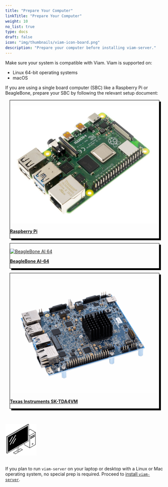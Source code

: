 ```yaml
---
title: "Prepare Your Computer"
linkTitle: "Prepare Your Computer"
weight: 10
no_list: true
type: docs
draft: false
icon: "img/thumbnails/viam-icon-board.png"
description: "Prepare your computer before installing viam-server."
---
```


Make sure your system is compatible with Viam.
Viam is supported on:

- Linux 64-bit operating systems
- macOS

If you are using a single board computer (SBC) like a Raspberry Pi or BeagleBone, prepare your SBC by following the relevant setup document:

<div class="container text-center">
  <div class="row">
    <div class="col" style="border: 1px solid #000; box-shadow: 5px 5px 0 0 #000; margin: 1em">
        <a href="/installation/prepare/rpi-setup/">
            <br>
            <img src="../img/thumbnails/raspberry-pi-4-b-2gb.jpg" alt="Raspberry Pi">
            <p style="text-align: left; margin-left: 0px; font-weight:bold">Raspberry Pi</h4>
        <a>
    </div>
    <div class="col" style="border: 1px solid #000; box-shadow: 5px 5px 0 0 #000; margin: 1em">
        <a href="/installation/prepare/beaglebone-install/">
            <br>
            <img src="/installation/img/thumbnails/beaglebone.png" alt="BeagleBone AI 64">
            <p style="text-align: left; margin-left: 0px; font-weight:bold">BeagleBone AI-64</h4>
        </a>
    </div>
    <div class="col" style="border: 1px solid #000; box-shadow: 5px 5px 0 0 #000; margin: 1em">
        <a href="/installation/prepare/sk-tda4vm/">
            <br>
            <img src="../img/thumbnails/tda4vm.png" alt="SK-TDA4VM">
            <p style="text-align: left; margin-left: 0px; font-weight:bold">Texas Instruments SK-TDA4VM</h4>
        </a>
    </div>
  </div>
</div><br><br>

<div class="container text-left">
    <div class="row">
        <img src="../img/thumbnails/pc.png" style="max-width:100px">
        <div class="col">
            <br>
            <p> If you plan to run <code>viam-server</code> on your laptop or desktop with a Linux or Mac operating system, no special prep is required. Proceed to <a href="/installation/install/">install <code>viam-server</code></a>. </p>
        </div>
    </div>
</div>
